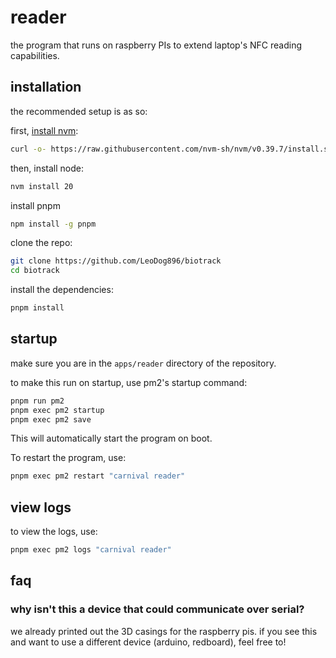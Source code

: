 # reader

the program that runs on raspberry PIs to extend laptop's NFC reading capabilities.

## installation

the recommended setup is as so:

first, [install nvm](https://github.com/nvm-sh/nvm?tab=readme-ov-file#install--update-script):

```sh
curl -o- https://raw.githubusercontent.com/nvm-sh/nvm/v0.39.7/install.sh | bash
```

then, install node:

```sh
nvm install 20
```

install pnpm

```sh
npm install -g pnpm
```

clone the repo:

```sh
git clone https://github.com/LeoDog896/biotrack
cd biotrack
```

install the dependencies:

```sh
pnpm install
```

## startup

make sure you are in the `apps/reader` directory of the repository.

to make this run on startup, use pm2's startup command:

```sh
pnpm run pm2
pnpm exec pm2 startup
pnpm exec pm2 save
```

This will automatically start the program on boot.

To restart the program, use:

```sh
pnpm exec pm2 restart "carnival reader"
```

## view logs

to view the logs, use:

```sh
pnpm exec pm2 logs "carnival reader"
```

## faq

### why isn't this a device that could communicate over serial?

we already printed out the 3D casings for the raspberry pis.
if you see this and want to use a different device (arduino, redboard),
feel free to!
